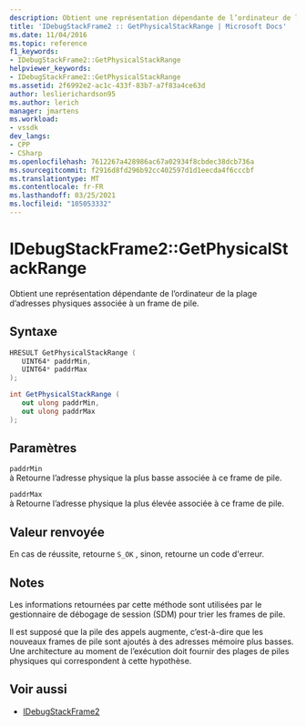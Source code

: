 ```yaml
---
description: Obtient une représentation dépendante de l’ordinateur de la plage d’adresses physiques associée à un frame de pile.
title: 'IDebugStackFrame2 :: GetPhysicalStackRange | Microsoft Docs'
ms.date: 11/04/2016
ms.topic: reference
f1_keywords:
- IDebugStackFrame2::GetPhysicalStackRange
helpviewer_keywords:
- IDebugStackFrame2::GetPhysicalStackRange
ms.assetid: 2f6992e2-ac1c-433f-83b7-a7f83a4ce63d
author: leslierichardson95
ms.author: lerich
manager: jmartens
ms.workload:
- vssdk
dev_langs:
- CPP
- CSharp
ms.openlocfilehash: 7612267a428986ac67a02934f8cbdec38dcb736a
ms.sourcegitcommit: f2916d8fd296b92cc402597d1d1eecda4f6cccbf
ms.translationtype: MT
ms.contentlocale: fr-FR
ms.lasthandoff: 03/25/2021
ms.locfileid: "105053332"
---
```

# <a name="idebugstackframe2getphysicalstackrange"></a>IDebugStackFrame2::GetPhysicalStackRange
Obtient une représentation dépendante de l’ordinateur de la plage d’adresses physiques associée à un frame de pile.

## <a name="syntax"></a>Syntaxe

```cpp
HRESULT GetPhysicalStackRange ( 
   UINT64* paddrMin,
   UINT64* paddrMax
);
```

```csharp
int GetPhysicalStackRange ( 
   out ulong paddrMin,
   out ulong paddrMax
);
```

## <a name="parameters"></a>Paramètres
`paddrMin`\
à Retourne l’adresse physique la plus basse associée à ce frame de pile.

`paddrMax`\
à Retourne l’adresse physique la plus élevée associée à ce frame de pile.

## <a name="return-value"></a>Valeur renvoyée
 En cas de réussite, retourne `S_OK` , sinon, retourne un code d'erreur.

## <a name="remarks"></a>Notes
 Les informations retournées par cette méthode sont utilisées par le gestionnaire de débogage de session (SDM) pour trier les frames de pile.

 Il est supposé que la pile des appels augmente, c’est-à-dire que les nouveaux frames de pile sont ajoutés à des adresses mémoire plus basses. Une architecture au moment de l’exécution doit fournir des plages de piles physiques qui correspondent à cette hypothèse.

## <a name="see-also"></a>Voir aussi
- [IDebugStackFrame2](../../../extensibility/debugger/reference/idebugstackframe2.md)
